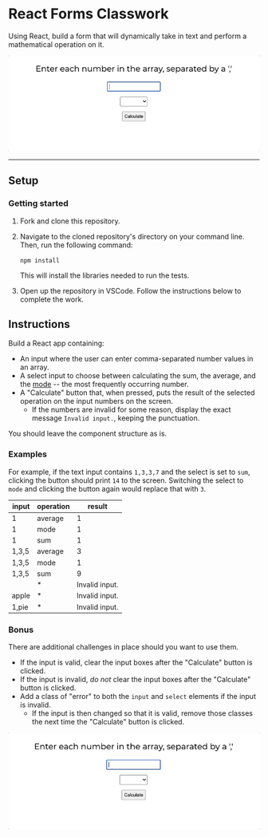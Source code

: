 # React Forms Classwork

Using React, build a form that will dynamically take in text and perform a mathematical operation on it.

![Example of the clicker game.](./assets/sum.gif)

---

## Setup

### Getting started

1. Fork and clone this repository.

1. Navigate to the cloned repository's directory on your command line. Then, run the following command:

   ```
   npm install
   ```

   This will install the libraries needed to run the tests.

1. Open up the repository in VSCode. Follow the instructions below to complete the work.

## Instructions

Build a React app containing:

- An input where the user can enter comma-separated number values in an array.
- A select input to choose between calculating the sum, the average, and the [mode](https://www.mathsisfun.com/definitions/mode.html) -- the most frequently occurring number.
- A "Calculate" button that, when pressed, puts the result of the selected operation on the input numbers on the screen.
  - If the numbers are invalid for some reason, display the exact message `Invalid input.`, keeping the punctuation.

You should leave the component structure as is.

### Examples

For example, if the text input contains `1,3,3,7` and the select is set to `sum`, clicking the button should print `14` to the screen.
Switching the select to `mode` and clicking the button again would replace that with `3`.

| input | operation | result         |
| ----- | --------- | -------------- |
| 1     | average   | 1              |
| 1     | mode      | 1              |
| 1     | sum       | 1              |
| 1,3,5 | average   | 3              |
| 1,3,5 | mode      | 1              |
| 1,3,5 | sum       | 9              |
|       | \*        | Invalid input. |
| apple | \*        | Invalid input. |
| 1,pie | \*        | Invalid input. |

### Bonus

There are additional challenges in place should you want to use them.

- If the input is valid, clear the input boxes after the "Calculate" button is clicked.
- If the input is invalid, _do not_ clear the input boxes after the "Calculate" button is clicked.
- Add a class of "error" to both the `input` and `select` elements if the input is invalid.
  - If the input is then changed so that it is valid, remove those classes the next time the "Calculate" button is clicked.

![Example of the the bonus error styling.](./assets/error.gif)
